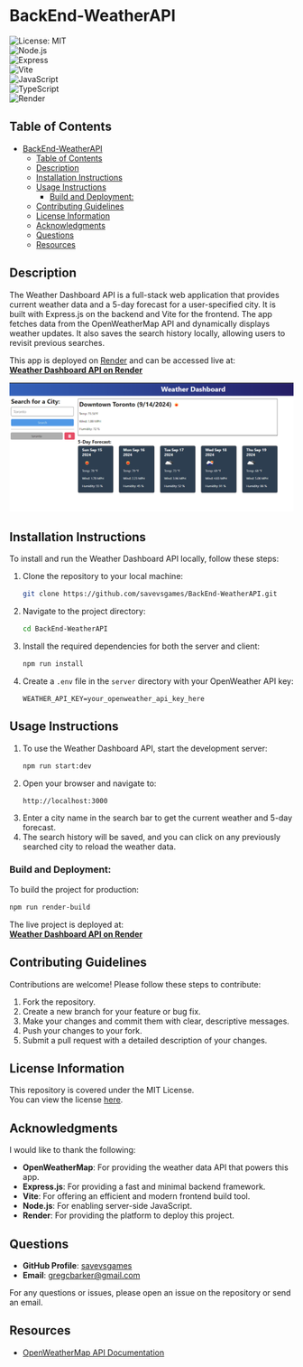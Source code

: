 # BackEnd-WeatherAPI

![License: MIT](https://img.shields.io/badge/License-MIT-yellow.svg)  
![Node.js](https://img.shields.io/badge/Runtime-Node.js-brightgreen)  
![Express](https://img.shields.io/badge/Framework-Express-blue)  
![Vite](https://img.shields.io/badge/Frontend-Vite-orange)  
![JavaScript](https://img.shields.io/badge/Language-JavaScript-brightgreen)  
![TypeScript](https://img.shields.io/badge/Language-TypeScript-blue)  
![Render](https://img.shields.io/badge/Deployment-Render-blue)

## Table of Contents

- [BackEnd-WeatherAPI](#backend-weatherapi)
  - [Table of Contents](#table-of-contents)
  - [Description](#description)
  - [Installation Instructions](#installation-instructions)
  - [Usage Instructions](#usage-instructions)
    - [Build and Deployment:](#build-and-deployment)
  - [Contributing Guidelines](#contributing-guidelines)
  - [License Information](#license-information)
  - [Acknowledgments](#acknowledgments)
  - [Questions](#questions)
  - [Resources](#resources)

## Description

The Weather Dashboard API is a full-stack web application that provides current weather data and a 5-day forecast for a user-specified city. It is built with Express.js on the backend and Vite for the frontend. The app fetches data from the OpenWeatherMap API and dynamically displays weather updates. It also saves the search history locally, allowing users to revisit previous searches.

This app is deployed on [Render](https://render.com/) and can be accessed live at:  
**[Weather Dashboard API on Render](https://backend-weatherapi-3.onrender.com/)**

![Weather Dashboard Screenshot](./readme_assets/app_screenshot.png)

## Installation Instructions

To install and run the Weather Dashboard API locally, follow these steps:

1. Clone the repository to your local machine:
   ```bash
   git clone https://github.com/savevsgames/BackEnd-WeatherAPI.git
   ```
2. Navigate to the project directory:
   ```bash
   cd BackEnd-WeatherAPI
   ```
3. Install the required dependencies for both the server and client:
   ```bash
   npm run install
   ```
4. Create a `.env` file in the `server` directory with your OpenWeather API key:
   ```
   WEATHER_API_KEY=your_openweather_api_key_here
   ```

## Usage Instructions

1. To use the Weather Dashboard API, start the development server:
   ```bash
   npm run start:dev
   ```
2. Open your browser and navigate to:
   ```
   http://localhost:3000
   ```
3. Enter a city name in the search bar to get the current weather and 5-day forecast.
4. The search history will be saved, and you can click on any previously searched city to reload the weather data.

### Build and Deployment:

To build the project for production:

```bash
npm run render-build
```

The live project is deployed at:  
**[Weather Dashboard API on Render](https://backend-weatherapi-3.onrender.com/)**

## Contributing Guidelines

Contributions are welcome! Please follow these steps to contribute:

1. Fork the repository.
2. Create a new branch for your feature or bug fix.
3. Make your changes and commit them with clear, descriptive messages.
4. Push your changes to your fork.
5. Submit a pull request with a detailed description of your changes.

## License Information

This repository is covered under the MIT License.  
You can view the license [here](./LICENSE).

## Acknowledgments

I would like to thank the following:

- **OpenWeatherMap**: For providing the weather data API that powers this app.
- **Express.js**: For providing a fast and minimal backend framework.
- **Vite**: For offering an efficient and modern frontend build tool.
- **Node.js**: For enabling server-side JavaScript.
- **Render**: For providing the platform to deploy this project.

## Questions

- **GitHub Profile**: [savevsgames](https://github.com/savevsgames)
- **Email**: gregcbarker@gmail.com

For any questions or issues, please open an issue on the repository or send an email.

## Resources

- [OpenWeatherMap API Documentation](https://openweathermap.org/api)
